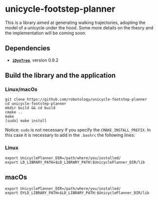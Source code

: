 # unicycle-footstep-planner
This is a library aimed at generating walking trajectories, adopting the model of a unicycle under the hood. Some more details on the theory and the implementation will be coming soon.

## Dependencies

- **[``iDynTree``](https://github.com/robotology/idyntree)**, version 0.9.2

## Build the library and the application
### Linux/macOs
```
git clone https://github.com/robotology/unicycle-footstep-planner
cd unicycle-footstep-planner
mkdir build && cd build
cmake ..
make
[sudo] make install
```
Notice: ``sudo`` is not necessary if you specify the ``CMAKE_INSTALL_PREFIX``. In this case it is necessary to add in the ``.bashrc`` the following lines:
### Linux
```
export UnicyclePlanner_DIR=/path/where/you/installed/
export LD_LIBRARY_PATH=$LD_LIBRARY_PATH:$UnicyclePlanner_DIR/lib
```

## macOs
```
export UnicyclePlanner_DIR=/path/where/you/installed/
export DYLD_LIBRARY_PATH=$LD_LIBRARY_PATH:$UnicyclePlanner_DIR/lib
```
